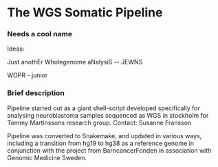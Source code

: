 # The WGS Somatic Pipeline

### Needs a cool name

Ideas:

Just anothEr Wholegenome aNalysiS -- JEWNS

WOPR - junior


### Brief description 

Pipeline started out as a giant shell-script developed specifically for analysing neuroblastoma samples sequenced as WGS in stockholm for Tommy Martinssons research group. Contact: Susanne Fransson 

Pipeline was converted to Snakemake, and updated in various ways, including a transition from hg19 to hg38 as a reference genome in conjunction with the project from BarncancerFonden in association with Genomic Medicine Sweden. 
